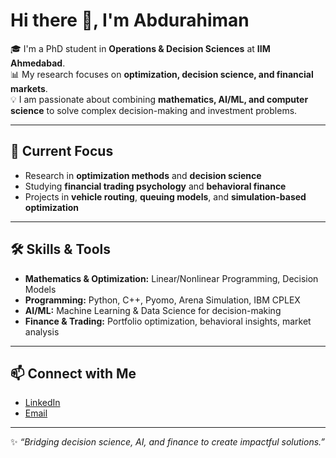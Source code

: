 # Hi there 👋, I'm Abdurahiman  

🎓 I'm a PhD student in **Operations & Decision Sciences** at **IIM Ahmedabad**.  
📊 My research focuses on **optimization, decision science, and financial markets**.  
💡 I am passionate about combining **mathematics, AI/ML, and computer science** to solve complex decision-making and investment problems.  

---

## 🔬 Current Focus
- Research in **optimization methods** and **decision science**  
- Studying **financial trading psychology** and **behavioral finance**  
- Projects in **vehicle routing**, **queuing models**, and **simulation-based optimization**  

---

## 🛠️ Skills & Tools
- **Mathematics & Optimization:** Linear/Nonlinear Programming, Decision Models  
- **Programming:** Python, C++, Pyomo, Arena Simulation, IBM CPLEX  
- **AI/ML:** Machine Learning & Data Science for decision-making  
- **Finance & Trading:** Portfolio optimization, behavioral insights, market analysis  

---

## 📫 Connect with Me
- [LinkedIn](https://www.linkedin.com/in/abdurahimank009/)   
- [Email](mailto:phd24abdurahimank@iima.ac.in)  

---

✨ *“Bridging decision science, AI, and finance to create impactful solutions.”*  
